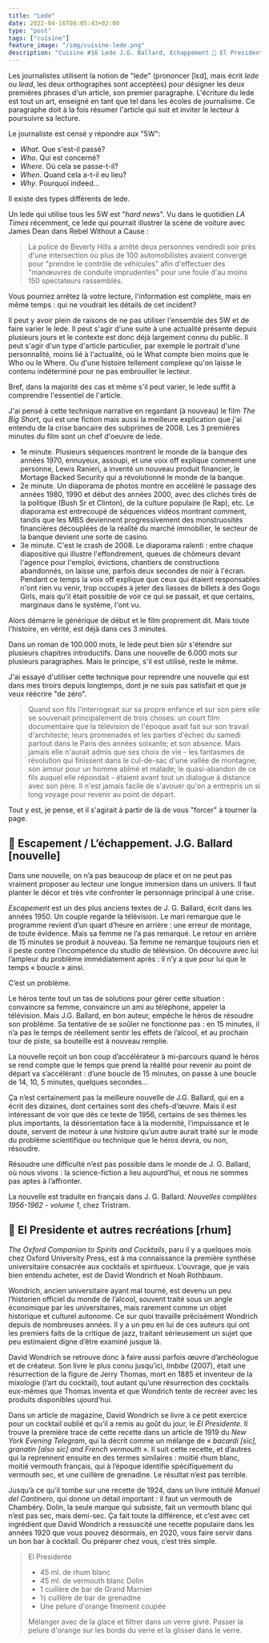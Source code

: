 ```yaml
---
title: "Lede"
date: 2022-04-16T08:05:43+02:00
type: "post"
tags: ["cuisine"]
feature_image: "/img/cuisine-lede.png"
description: "Cuisine #16 Lede J.G. Ballard, Echappement 🍹 El Presidente 🗑️ Pages de vieux journal 🔖 Favoris"
---
```


Les journalistes utilisent la notion de "lede" (prononcer [lɛd], mais écrit _lede_ ou _lead_, les deux orthographes sont acceptées) pour désigner les deux premières phrases d'un article, son premier paragraphe.<!--more--> L'écriture du lede est tout un art, enseigné en tant que tel dans les écoles de journalisme. Ce paragraphe doit à la fois résumer l'article qui suit et inviter le lecteur à poursuivre sa lecture.

Le journaliste est censé y répondre aux "5W":

  - _What_. Que s'est-il passé?
  - _Who_. Qui est concerné?
  - _Where_. Où cela se passe-t-il?
  - _When_. Quand cela a-t-il eu lieu?
  - _Why_. Pourquoi indeed...

Il existe des types différents de lede.

Un lede qui utilise tous les 5W est "_hard news_". Vu dans le quotidien _LA Times_ récemment, ce lede qui pourrait illustrer la scène de voiture avec James Dean dans Rebel Without a Cause :

> La police de Beverly Hills a arrêté deux personnes vendredi soir près d'une intersection où plus de 100 automobilistes avaient convergé pour "prendre le contrôle de véhicules" afin d'effectuer des "manœuvres de conduite imprudentes" pour une foule d'au moins 150 spectateurs rassemblés.

Vous pourriez arrêtez là votre lecture, l'information est complète, mais en même temps : qui ne voudrait les détails de cet incident?

Il peut y avoir plein de raisons de ne pas utiliser l'ensemble des 5W et de faire varier le lede. Il peut s'agir d'une suite à une actualité présente depuis plusieurs jours et le contexte est donc déjà largement connu du public. Il peut s'agir d'un type d'article particulier, par exemple le portrait d'une personnalité, moins lié à l'actualité, où le What compte bien moins que le Who ou le Where. Ou d'une histoire tellement complexe qu'on laisse le contenu indéterminé pour ne pas embrouiller le lecteur.

Bref, dans la majorité des cas et même s'il peut varier, le lede suffit à comprendre l'essentiel de l'article.

J'ai pensé à cette technique narrative en regardant (à nouveau) le film _The Big Short_, qui est une fiction mais aussi la meilleure explication que j'ai entendu de la crise bancaire des subprimes de 2008. Les 3 premières minutes du film sont un chef d'oeuvre de lede.

  - 1e minute. Plusieurs séquences montrent le monde de la banque des années 1970, ennuyeux, assoupi, et une voix off explique comment une personne, Lewis Ranieri, a inventé un nouveau produit financier, le Mortage Backed Security qui a révolutionné le monde de la banque.
  - 2e minute. Un diaporama de photos montre en accéléré le passage des années 1980, 1990 et début des années 2000, avec des clichés tirés de la politique (Bush Sr et Clinton), de la culture populaire (le Rap), etc. Le diaporama est entrecoupé de séquences vidéos montrant comment, tandis que les MBS deviennent progressivement des monstruosités financières découplées de la réalité du marché immobilier, le secteur de la banque devient une sorte de casino.
  - 3e minute. C'est le crash de 2008. Le diaporama ralenti : entre chaque diapositive qui illustre l'effondrement, queues de chômeurs devant l'agence pour l'emploi, évictions, chantiers de constructions abandonnés, on laisse une, parfois deux secondes de noir à l'écran. Pendant ce temps la voix off explique que ceux qui étaient responsables n'ont rien vu venir, trop occupés à jeter des liasses de billets à des Gogo Girls, mais qu'il était possible de voir ce qui se passait, et que certains, marginaux dans le système, l'ont vu.

Alors démarre le générique de début et le film proprement dit. Mais toute l'histoire, en vérité, est déjà dans ces 3 minutes.

Dans un roman de 100.000 mots, le lede peut bien sûr s'étendre sur plusieurs chapitres introductifs. Dans une nouvelle de 6.000 mots sur plusieurs paragraphes. Mais le principe, s'il est utilisé, reste le même.

J'ai essayé d'utiliser cette technique pour reprendre une nouvelle qui est dans mes tiroirs depuis longtemps, dont je ne suis pas satisfait et que je veux réécrire "de zéro".

> Quand son fils l'interrogeait sur sa propre enfance et sur son père elle se souvenait principalement de trois choses: un court film documentaire que la télévision de l'époque avait fait sur son travail d'architecte; leurs promenades et les parties d'échec du samedi partout dans le Paris des années soixante; et son absence. Mais jamais elle n'aurait admis que ses choix de vie - les fantasmes de révolution qui finissent dans le cul-de-sac d'une vallée de montagne;  son amour pour un homme abîmé et malade; le quasi-abandon de ce fils auquel elle répondait - étaient avant tout un dialogue à distance avec son père. Il n'est jamais facile de s'avouer qu'on a entrepris un si long voyage pour revenir au point de départ.

Tout y est, je pense, et il s'agirait à partir de là de vous "forcer" à tourner la page.

## 🚀 Escapement / L’échappement. J.G. Ballard [nouvelle]

Dans une nouvelle, on n’a pas beaucoup de place et on ne peut pas vraiment proposer au lecteur une longue immersion dans un univers. Il faut planter le décor et très vite confronter le personnage principal à une crise.

_Escapement_ est un des plus anciens textes de J. G. Ballard, écrit dans les années 1950. Un couple regarde la télévision. Le mari remarque que le programme revient d’un quart d’heure en arrière : une erreur de montage, de toute évidence. Mais sa femme ne l’a pas remarqué. Le retour en arrière de 15 minutes se produit à nouveau. Sa femme ne remarque toujours rien et il peste contre l’incompétence du studio de télévision. On découvre avec lui l’ampleur du problème immédiatement après : il n’y a que pour lui que le temps « boucle » ainsi.

C’est un problème.

Le héros tente tout un tas de solutions pour gérer cette situation : convaincre sa femme, convaincre un ami au téléphone, appeler la télévision. Mais J.G. Ballard, en bon auteur, empêche le héros de résoudre son problème. Sa tentative de se soûler ne fonctionne pas : en 15 minutes, il n’a pas le temps de réellement sentir les effets de l’alcool, et au prochain tour de piste, sa bouteille est à nouveau remplie.

La nouvelle reçoit un bon coup d’accélérateur à mi-parcours quand le héros se rend compte que le temps que prend la réalité pour revenir au point de départ va s’accélérant : d’une boucle de 15 minutes, on passe à une boucle de 14, 10, 5 minutes, quelques secondes…

Ça n’est certainement pas la meilleure nouvelle de J.G. Ballard, qui en a écrit des dizaines, dont certaines sont des chefs-d’œuvre. Mais il est intéressant de voir que dès ce texte de 1956, certains de ses thèmes les plus importants, la désorientation face à la modernité, l’impuissance et le doute, servent de moteur à une histoire qu’un autre aurait traité sur le mode du problème scientifique ou technique que le héros devra, ou non, résoudre.

Résoudre une difficulté n’est pas possible dans le monde de J. G. Ballard, où nous vivons : la science-fiction a lieu aujourd’hui, et nous ne sommes pas aptes à l’affronter.

La nouvelle est traduite en français dans J. G. Ballard. _Nouvelles complètes 1956-1962 - volume 1_, chez Tristram.

## 🍹 El Presidente et autres recréations [rhum]

_The Oxford Companion to Spirits and Cocktails_, paru il y a quelques mois chez Oxford University Press, est à ma connaissance la première synthèse universitaire consacrée aux cocktails et spiritueux. L’ouvrage, que je vais bien entendu acheter, est de David Wondrich et Noah Rothbaum.

Wondrich, ancien universitaire ayant mal tourné, est devenu un peu l’historien officiel du monde de l’alcool, souvent traité sous un angle économique par les universitaires, mais rarement comme un objet historique et culturel autonome. Ce sur quoi travaille précisément Wondrich depuis de nombreuses années. Il y a un peu en lui de ces auteurs qui ont les premiers faits de la critique de jazz, traitant sérieusement un sujet que peu estimaient digne d’être examiné jusque là.

David Wondrich se retrouve donc à faire aussi parfois œuvre d’archéologue et de créateur. Son livre le plus connu jusqu’ici, _Imbibe_ (2007), était une résurrection de la figure de Jerry Thomas, mort en 1885 et inventeur de la mixologie (l’art du cocktail), tout autant qu’une résurrection des cocktails eux-mêmes que Thomas inventa et que Wondrich tente de recréer avec les produits disponibles ujourd'hui.

Dans un article de magazine, David Wondrich se livre à ce petit exercice pour un cocktail oublié et qu’il a remis au goût du jour, le _El Presidente_. Il trouve la première trace de cette recette dans un article de 1919 du _New York Evening Telegram_, qui la décrit comme un mélange de « _bacardi [sic], granatin [also sic] and French vermouth_ ». Il suit cette recette, et d’autres qui la reprennent ensuite en des termes similaires : moitié rhum blanc, moitié vermouth français, qui à l’époque identifie spécifiquement du vermouth sec, et une cuillère de grenadine. Le résultat n’est pas terrible.

Jusqu’à ce qu’il tombe sur une recette de 1924, dans un livre intitulé _Manuel del Cantinero_, qui donne un détail important : il faut un vermouth de Chambéry. Dolin, la seule marque qui subsiste, fait un vermouth blanc qui n’est pas sec, mais demi-sec. Ça fait toute la différence, et c’est avec cet ingrédient que David Wondrich a ressuscité une recette populaire dans les années 1920 que vous pouvez désormais, en 2020, vous faire servir dans un bon bar à cocktail. Ou préparer chez vous, c’est très simple.

> El Presidente
> 
>  - 45 ml. de rhum blanc
>  - 45 ml. de vermouth blanc Dolin
>  - 1 cuillère de bar de Grand Marnier
>  - ½ cuillère de bar de grenadine
>  - Une pelure d'orange finement coupée
> 
> Mélanger avec de la glace et filtrer dans un verre givré. Passer la pelure d'orange sur les bords du verre et la glisser dans le verre.
